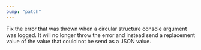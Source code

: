 ```yaml
---
bump: "patch"
---
```


Fix the error that was thrown when a circular structure console argument was logged. It will no longer throw the error and instead send a replacement value of the value that could not be send as a JSON value.
